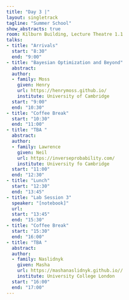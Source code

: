 ```yaml
---
title: "Day 3 |"
layout: singletrack
tagline: "Summer School"
show_abstracts: true
room: Kilburn Building, Lecture Theatre 1.1
talks:
- title: "Arrivals"
  start: "8:30"
  end: "9:00"
- title: "Bayesian Optimization and Beyond"
  abstract:
  author:
  - family: Moss
    given: Henry
    url: https://henrymoss.github.io/
    institute: University of Cambridge
  start: "9:00"
  end: "10:30"  
- title: "Coffee Break"
  start: "10:30"
  end: "11:00"
- title: "TBA "
  abstract:
  author:
  - family: Lawrence
    given: Neil
    url: https://inverseprobability.com/
    institute: University fo Cambridge
  start: "11:00"
  end: "12:30"
- title: "Lunch"
  start: "12:30"
  end: "13:45"
- title: "Lab Session 3"
  speaker: "[notebook]"
  url:
  start: "13:45"
  end: "15:30"
- title: "Coffee Break"
  start: "15:30"
  end: "16:00"
- title: "TBA "
  abstract:
  author:
  - family: Naslidnyk
    given: Masha
    url: https://mashanaslidnyk.github.io//
    institute: University College London
  start: "16:00"
  end: "17:00"
---
```


